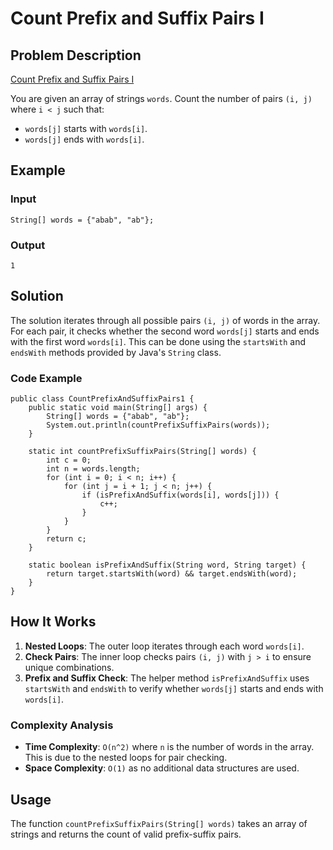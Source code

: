 # Count Prefix and Suffix Pairs I

## Problem Description
[Count Prefix and Suffix Pairs I](https://leetcode.com/problems/count-prefix-and-suffix-pairs-i/description/?envType=daily-question&envId=2025-01-08)

You are given an array of strings `words`. Count the number of pairs `(i, j)` where `i < j` such that:
- `words[j]` starts with `words[i]`.
- `words[j]` ends with `words[i]`.

## Example
### Input
```java[]
String[] words = {"abab", "ab"};
```
### Output
```java[]
1
```

## Solution
The solution iterates through all possible pairs `(i, j)` of words in the array. For each pair, it checks whether the second word `words[j]` starts and ends with the first word `words[i]`. This can be done using the `startsWith` and `endsWith` methods provided by Java's `String` class.

### Code Example
```java[]
public class CountPrefixAndSuffixPairs1 {
    public static void main(String[] args) {
        String[] words = {"abab", "ab"};
        System.out.println(countPrefixSuffixPairs(words));
    }

    static int countPrefixSuffixPairs(String[] words) {
        int c = 0;
        int n = words.length;
        for (int i = 0; i < n; i++) {
            for (int j = i + 1; j < n; j++) {
                if (isPrefixAndSuffix(words[i], words[j])) {
                    c++;
                }
            }
        }
        return c;
    }

    static boolean isPrefixAndSuffix(String word, String target) {
        return target.startsWith(word) && target.endsWith(word);
    }
}
```

## How It Works
1. **Nested Loops**: The outer loop iterates through each word `words[i]`.
2. **Check Pairs**: The inner loop checks pairs `(i, j)` with `j > i` to ensure unique combinations.
3. **Prefix and Suffix Check**: The helper method `isPrefixAndSuffix` uses `startsWith` and `endsWith` to verify whether `words[j]` starts and ends with `words[i]`.

### Complexity Analysis
- **Time Complexity**: `O(n^2)` where `n` is the number of words in the array. This is due to the nested loops for pair checking.
- **Space Complexity**: `O(1)` as no additional data structures are used.

## Usage
The function `countPrefixSuffixPairs(String[] words)` takes an array of strings and returns the count of valid prefix-suffix pairs.

